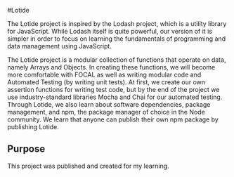 #Lotide

The Lotide project is inspired by the Lodash project, which is a utility library for JavaScript. While Lodash itself is quite powerful, our version of it is simpler in order to focus on learning the fundamentals of programming and data management using JavaScript.

The Lotide project is a modular collection of functions that operate on data, namely Arrays and Objects. In creating these functions, we will become more comfortable with FOCAL as well as writing modular code and Automated Testing (by writing unit tests). At first, we create our own assertion functions for writing test code, but by the end of the project we use industry-standard libraries Mocha and Chai for our automated testing. Through Lotide, we also learn about software dependencies, package management, and npm, the package manager of choice in the Node community. We learn that anyone can publish their own npm package by publishing Lotide.

## Purpose

This project was published and created for my learning.